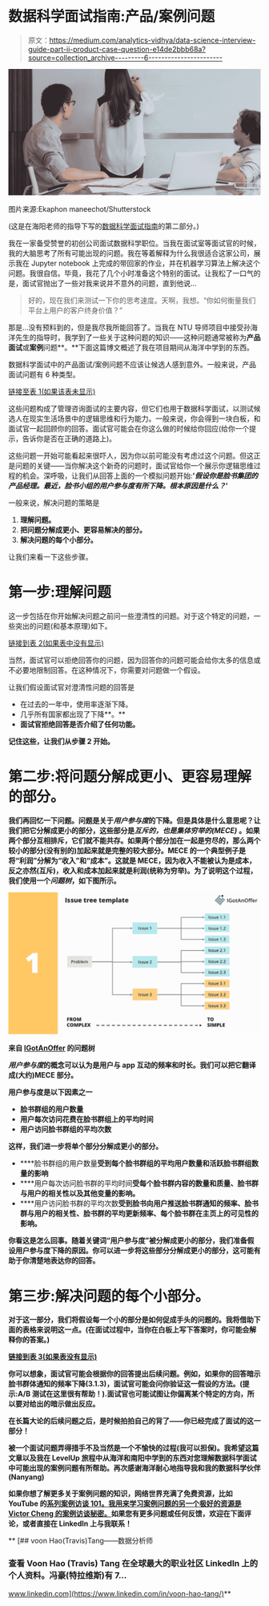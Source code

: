 # 数据科学面试指南:产品/案例问题

> 原文：<https://medium.com/analytics-vidhya/data-science-interview-guide-part-ii-product-case-question-e14de2bbb68a?source=collection_archive---------6----------------------->

![](img/7e3f4210533ed23bf4462933e103699a.png)

图片来源:Ekaphon maneechot/Shutterstock

(这是在海阳老师的指导下写的[数据科学面试指南](/@nyjimmy97/data-science-interview-part-i-take-home-assignment-26ccc244f3b8)的第二部分。)

我在一家备受赞誉的初创公司面试数据科学职位。当我在面试室等面试官的时候，我的大脑思考了所有可能出现的问题。我在等着解释为什么我很适合这家公司，展示我在 Jupyter notebook 上完成的带回家的作业，并在机器学习算法上解决这个问题。我很自信。毕竟，我花了几个小时准备这个特别的面试。让我松了一口气的是，面试官抛出了一些对我来说并不意外的问题，直到他说…

> 好的，现在我们来测试一下你的思考速度。天啊，我想。“你如何衡量我们平台上用户的客户终身价值？”

那是…没有预料到的，但是我尽我所能回答了。当我在 NTU 导师项目中接受孙海洋先生的指导时，我学到了一些关于这种问题的知识——这种问题通常被称为**产品面试**或**案例**问题**。**下面这篇博文概述了我在项目期间从海洋中学到的东西。

数据科学面试中的产品面试/案例问题不应该让候选人感到意外。一般来说，产品面试问题有 6 种类型。

[链接至表 1(如果该表未显示)](https://docs.google.com/spreadsheets/d/1ohnT-M6PZ-ke5AV7hy3dhHlCcPELY9a8jPUvLh6lk1k/edit?usp=sharing)

这些问题构成了管理咨询面试的主要内容，但它们也用于数据科学面试，以测试候选人在现实生活场景中的逻辑思维和行为能力。一般来说，你会得到一块白板，和面试官一起回顾你的回答。面试官可能会在你这么做的时候给你回应(给你一个提示，告诉你是否在正确的道路上)。

这些问题一开始可能看起来很吓人，因为你以前可能没有考虑过这个问题。但这正是问题的关键——当你解决这个新奇的问题时，面试官给你一个展示你逻辑思维过程的机会。深呼吸，让我们从回答上面的一个模拟问题开始:**’*假设你是脸书集团的产品经理。最近，脸书小组的用户参与度有所下降。根本原因是什么？*’**

一般来说，解决问题的策略是

1.  **理解问题。**
2.  **把问题分解成更小、更容易解决的部分。**
3.  **解决问题的每个小部分。**

让我们来看一下这些步骤。

# **第一步:理解问题**

这一步包括在你开始解决问题之前问一些澄清性的问题。对于这个特定的问题，一些突出的问题(和基本原理)如下。

[链接到表 2(如果表中没有显示)](https://docs.google.com/spreadsheets/d/1RXyKpYzsZmfQW-bZTko-yDg_aRFC8KZV-4ElWiUvluE/edit#gid=0)

当然，面试官可以拒绝回答你的问题，因为回答你的问题可能会给你太多的信息或不必要地限制回答。在这种情况下，你需要对问题做一个假设。

让我们假设面试官对澄清性问题的回答是

*   在过去的一年中，使用率逐渐下降。
*   几乎所有国家都出现了下降**。**
*   **面试官拒绝回答是否介绍了任何功能。**

**记住这些，让我们从步骤 2 开始。**

# ****第二步:将问题分解成更小、更容易理解的部分。****

**我们再回忆一下问题。问题是关于*用户参与度*的下降。但是具体是什么意思呢？让我们把它分解成更小的部分，这些部分是*互斥的，也是集体穷举的(MECE)* 。如果两个部分互相排斥，它们就不能共存。如果两个部分加在一起是穷尽的，那么两个较小的部分(没有别的)加起来就是完整的较大部分。MECE 的一个典型例子是将“利润”分解为“收入”和“成本”。这就是 MECE，因为收入不能被认为是成本，反之亦然(互斥)，收入和成本加起来就是利润(统称为穷举)。为了说明这个过程，我们使用一个*问题树*，如下图所示。**

**![](img/5b21b80f5bc9fcb7c6aba787ca7c2c0a.png)**

**来自 [IGotAnOffer](https://igotanoffer.com/blogs/mckinsey-case-interview-blog/issue-tree) 的问题树**

***用户参与度*的概念可以认为是用户与 app 互动的频率和时长。我们可以把它翻译成(大约)MECE 部分。**

**用户参与度是以下因素之一**

*   **脸书群组的用户数量**
*   **用户每次访问花费在脸书群组上的平均时间**
*   **用户访问脸书群组的平均次数**

**这样，我们进一步将单个部分分解成更小的部分。**

*   ****脸书群组的用户数量**受到每个脸书群组的平均用户数量和活跃脸书群组数量的影响**
*   ****用户每次访问脸书群的平均时间**受每个脸书群内容的数量和质量、脸书群与用户的相关性以及其他变量的影响。**
*   ****用户访问脸书群的平均次数**受到脸书向用户推送脸书群通知的频率、脸书群与用户的相关性、脸书群的平均更新频率、每个脸书群在主页上的可见性的影响。**

**你看这是怎么回事。随着关键词“用户参与度”被分解成更小的部分，我们准备假设用户参与度下降的原因。你可以进一步将这些部分分解成更小的部分，这可能有助于你清楚地表达你的回答。**

# ****第三步:解决问题的每个小部分。****

**对于这一部分，我们将假设每一个小的部分是如何促成手头的问题的。我将借助下面的表格来说明这一点。(在面试过程中，当你在白板上写下答案时，你可能会解释你的答案。)**

**[链接到表 3(如果表没有显示)](https://docs.google.com/spreadsheets/d/1EMZ20VamzMl5EcqFAjItXLAmteX-dAVwE9zHTajzbos/edit#gid=1145625783)**

**你可以想象，面试官可能会根据你的回答提出后续问题。例如，如果你的回答暗示脸书群体通知的频率下降(3.1.3)，面试官可能会问你验证这一假设的方法。(提示:A/B 测试在这里很有帮助！).面试官也可能试图让你偏离某个特定的方向，所以要对给出的暗示做出反应。**

**在长篇大论的后续问题之后，是时候拍拍自己的背了——你已经完成了面试的这一部分！**

**被一个面试问题弄得措手不及当然是一个不愉快的过程(我可以担保)。我希望这篇文章以及我在 LevelUp 旅程中从海洋和南阳中学到的东西对您理解数据科学面试中可能出现的案例问题有所帮助。再次感谢海洋耐心地指导我和我的数据科学伙伴(Nanyang)**

**如果你想了解更多关于案例问题的知识，网络世界充满了免费资源，比如 YouTube 的[系列案例访谈 101。我用来学习案例问题的另一个极好的资源是 Victor Cheng 的](https://www.youtube.com/watch?v=6R5bT4cJh0A)[案例访谈秘密。](https://www.amazon.com/Case-Interview-Secrets-Interviewer-Consulting/dp/0984183523)如果您有更多问题或任何反馈，欢迎在下面评论，或者直接在 LinkedIn 上与我联系！**

**[](https://www.linkedin.com/in/voon-hao-tang/) [## voon Hao(Travis)Tang——数据分析师

### 查看 Voon Hao (Travis) Tang 在全球最大的职业社区 LinkedIn 上的个人资料。冯豪(特拉维斯)有 7…

www.linkedin.com](https://www.linkedin.com/in/voon-hao-tang/)**
